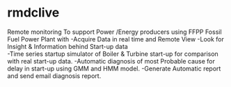 # rmdclive
Remote monitoring
  To support Power /Energy producers  using FFPP  Fossil Fuel Power Plant with 
-Acquire Data in real time and Remote View
-Look for Insight & Information behind  Start-up data  
-Time series startup simulator of Boiler & Turbine start-up for comparison with real start-up data.
-Automatic diagnosis of most Probable cause for delay in start-up  using GMM and HMM model.
-Generate Automatic report and send email diagnosis report.
